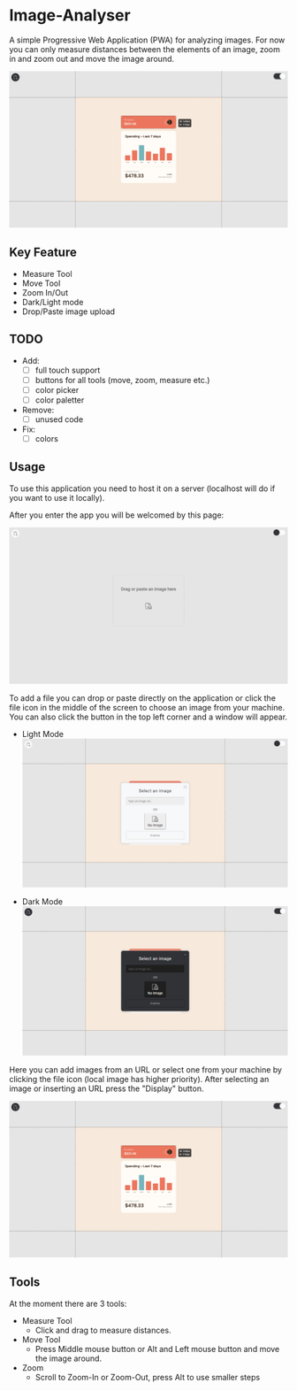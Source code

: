 # Image-Analyser
A simple Progressive Web Application (PWA) for analyzing images. For now you can only measure distances between the elements of an image, zoom in and zoom out and move the image around.

![Application Preview](/screenshots/screenshot1.png)

## Key Feature
- Measure Tool
- Move Tool
- Zoom In/Out
- Dark/Light mode
- Drop/Paste image upload

## TODO
- Add: 
  * [ ] full touch support
  * [ ] buttons for all tools (move, zoom, measure etc.)
  * [ ] color picker
  * [ ] color paletter
- Remove:
  * [ ] unused code
- Fix:
  * [ ] colors 

## Usage
To use this application you need to host it on a server (localhost will do if you want to use it locally).

After you enter the app you will be welcomed by this page:

![Application Welcome Screen](/screenshots/screenshot0.png)

To add a file you can drop or paste directly on the application or click the file icon in the middle of the screen to choose an image from your machine. You can also click the button in the top left corner  and a window will appear.

- Light Mode
![Application Light Mode](/screenshots/screenshot3.png)

- Dark Mode
![Application Dark Mode](/screenshots/screenshot2.png)

Here you can add images from an URL or select one from your machine by clicking the file icon (local image has higher priority). After selecting an image or inserting an URL press the "Display" button.

![Application Preview](/screenshots/screenshot1.png)

## Tools
At the moment there are 3 tools:

- Measure Tool
  * Click and drag to measure distances.
- Move Tool
  * Press Middle mouse button or Alt and Left mouse button and move the image around.
- Zoom
  * Scroll to Zoom-In or Zoom-Out, press Alt to use smaller steps

